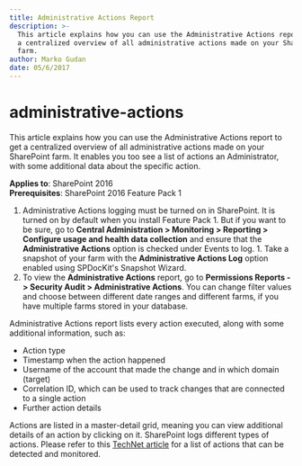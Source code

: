 ```yaml
---
title: Administrative Actions Report
description: >-
  This article explains how you can use the Administrative Actions report to get
  a centralized overview of all administrative actions made on your SharePoint
  farm.
author: Marko Gudan
date: 05/6/2017
---
```


# administrative-actions

This article explains how you can use the Administrative Actions report to get a centralized overview of all administrative actions made on your SharePoint farm. It enables you too see a list of actions an Administrator, with some additional data about the specific action.

**Applies to**: SharePoint 2016  
**Prerequisites**: SharePoint 2016 Feature Pack 1  
1. Administrative Actions logging must be turned on in SharePoint. It is turned on by default when you install Feature Pack 1. But if you want to be sure, go to **Central Administration &gt; Monitoring &gt; Reporting &gt; Configure usage and health data collection** and ensure that the **Administrative Actions** option is checked under Events to log. 1. Take a snapshot of your farm with the **Administrative Actions Log** option enabled using SPDocKit's Snapshot Wizard.  
1. To view the **Administrative Actions** report, go to **Permissions Reports -&gt; Security Audit &gt; Administrative Actions**. You can change filter values and choose between different date ranges and different farms, if you have multiple farms stored in your database.

Administrative Actions report lists every action executed, along with some additional information, such as:

* Action type 
* Timestamp when the action happened 
* Username of the account that made the change and in which domain \(target\) 
* Correlation ID, which can be used to track changes that are connected to a single action
* Further action details 

Actions are listed in a master-detail grid, meaning you can view additional details of an action by clicking on it. SharePoint logs different types of actions. Please refer to this [TechNet article](https://tinyurl.com/ycs8rawa) for a list of actions that can be detected and monitored.

